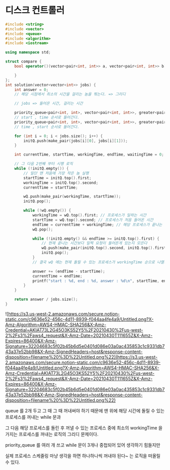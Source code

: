 # 디스크 컨트롤러

```cpp
#include <string>
#include <vector>
#include <queue>
#include <algorithm>
#include <iostream>

using namespace std;

struct compare {
    bool operator()(vector<pair<int, int>> a, vector<pair<int, int>> b) {

    }
};
int solution(vector<vector<int>> jobs) {
    int answer = 0;
    // 해당 시점에서 최소의 시간을 걸리는 놈을 찎는다. => 그리디

    // jobs => 들어온 시간, 걸리는 시간

    priority_queue<pair<int, int>, vector<pair<int, int>>, greater<pair<int, int>>> initQ;
    // start , time 순서로 들어간다.
    priority_queue<pair<int, int>, vector<pair<int, int>>, greater<pair<int, int>>> wQ;
    // time , start 순서로 들어간다.

    for (int i = 0; i < jobs.size(); i++) {
        initQ.push(make_pair(jobs[i][0], jobs[i][1]));
    }

    int currentTime, startTime, workingTime, endTime, waitingTime = 0;

    // 그 다음 2번째 부터 시행 로직
    while (!initQ.empty()) {
        // 일단 맨 처음에 가장 작은 놈 실행
        startTime = initQ.top().first;
        workingTime = initQ.top().second;
        currentTime = startTime;

        wQ.push(make_pair(workingTime, startTime));
        initQ.pop();

        while (!wQ.empty()) {
            workingTime = wQ.top().first; // 프로세스가 일하는 시간
            startTime = wQ.top().second; // 프로세스가 처음 들어온 시간
            endTime = currentTime + workingTime; // 해당 프로세스가 끝나는 시간
            wQ.pop();

            while (!initQ.empty() && endTime >= initQ.top().first) {
                // 현재 끝나는 시간보다 일찍 요청이 들어온게 있는지 모은다
                wQ.push(make_pair(initQ.top().second, initQ.top().first));
                initQ.pop();
            }
            // 결국 wQ 에는 현재 돌릴 수 있는 프로세스가 workingTime 순으로 나열되어있다.

            answer += (endTime - startTime);
            currentTime = endTime;
            printf("start : %d, end : %d, answer : %d\n", startTime, endTime, answer);
        }
    }

    return answer / jobs.size();
}
```

![https://s3.us-west-2.amazonaws.com/secure.notion-static.com/c9636e52-456c-4d11-8939-f044aa4fe4a9/Untitled.png?X-Amz-Algorithm=AWS4-HMAC-SHA256&X-Amz-Credential=AKIAT73L2G45O3KS52Y5%2F20210430%2Fus-west-2%2Fs3%2Faws4_request&X-Amz-Date=20210430T111655Z&X-Amz-Expires=86400&X-Amz-Signature=32204683c5f02b45b6d5e0401d086e03a0ac435853c1c9331db743a37e52bb98&X-Amz-SignedHeaders=host&response-content-disposition=filename%20%3D%22Untitled.png%22](https://s3.us-west-2.amazonaws.com/secure.notion-static.com/c9636e52-456c-4d11-8939-f044aa4fe4a9/Untitled.png?X-Amz-Algorithm=AWS4-HMAC-SHA256&X-Amz-Credential=AKIAT73L2G45O3KS52Y5%2F20210430%2Fus-west-2%2Fs3%2Faws4_request&X-Amz-Date=20210430T111655Z&X-Amz-Expires=86400&X-Amz-Signature=32204683c5f02b45b6d5e0401d086e03a0ac435853c1c9331db743a37e52bb98&X-Amz-SignedHeaders=host&response-content-disposition=filename%20%3D%22Untitled.png%22)

queue 를 2개 두고 그 때 그 때 꺼내써야 하기 때문에 맨 위에 해당 시간에 돌릴 수 있는 프로세스를 꺼내는 while 문과 

그 다음 해당 프로세스를 돌린 후 꺼낼 수 있는 프로세스 중에 최소의 workingTime 을 가지는 프로세스를 꺼내는 로직의 그리디 문제이다.

priority_queue 를 여러 개 쓰고 while 문이 3개나 중첩되어 있어 생각하기 힘들지만

실제 프로세스 스케줄링 마냥 생각을 하면 하나하나씩 꺼내야 된다~ 는 로직을 떠올릴 수 있다.
